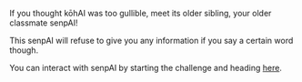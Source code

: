 If you thought kōhAI was too gullible, meet its older sibling, your older classmate senpAI!

This senpAI will refuse to give you any information if you say a certain word though.

You can interact with senpAI by starting the challenge and heading [here](/workspace/challenge).

